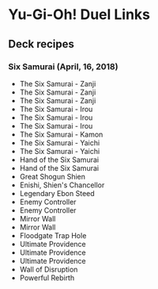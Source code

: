 # Yu-Gi-Oh! Duel Links

## Deck recipes

### Six Samurai (April, 16, 2018)

- The Six Samurai - Zanji
- The Six Samurai - Zanji
- The Six Samurai - Zanji
- The Six Samurai - Irou
- The Six Samurai - Irou
- The Six Samurai - Irou
- The Six Samurai - Kamon
- The Six Samurai - Yaichi
- The Six Samurai - Yaichi
- Hand of the Six Samurai
- Hand of the Six Samurai
- Great Shogun Shien
- Enishi, Shien's Chancellor
- Legendary Ebon Steed
- Enemy Controller
- Enemy Controller
- Mirror Wall
- Mirror Wall
- Floodgate Trap Hole
- Ultimate Providence
- Ultimate Providence
- Ultimate Providence
- Wall of Disruption
- Powerful Rebirth
